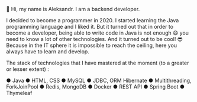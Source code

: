 👋 Hi, my name is Aleksandr. I am a backend developer.

I decided to become a programmer in 2020. I started learning the Java programming language and I liked it. But it turned out that in order to become a developer, being able to write code in Java is not enough 😄 you need to know a lot of other technologies. And it turned out to be cool! 😎 Because in the IT sphere it is impossible to reach the ceiling, here you always have to learn and develop.

The stack of technologies that I have mastered at the moment (to a greater or lesser extent) :

●	Java 
●	HTML, CSS
●	MySQL
●	JDBC, ORM Hibernate
●	Multithreading, ForkJoinPool
●	Redis, MongoDB
●	Docker
●	REST API
●	Spring Boot
●	Thymeleaf

